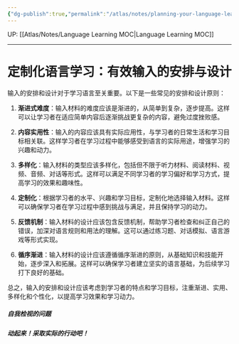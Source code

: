 ```yaml
---
{"dg-publish":true,"permalink":"/atlas/notes/planning-your-language-learning-input/","noteIcon":""}
---
```


UP: [[Atlas/Notes/Language Learning MOC\|Language Learning MOC]]

---

# 定制化语言学习：有效输入的安排与设计

输入的安排和设计对于学习语言至关重要。以下是一些常见的安排和设计原则：

1. **渐进式难度**：输入材料的难度应该是渐进的，从简单到复杂，逐步提高。这样可以让学习者在适应简单内容后逐渐挑战更复杂的内容，避免过度挫败感。
    
2. **内容实用性**：输入的内容应该具有实际应用性，与学习者的日常生活和学习目标相关联。这样学习者在学习过程中能够感受到语言的实际用途，增强学习的兴趣和动力。
    
3. **多样化**：输入材料的类型应该多样化，包括但不限于听力材料、阅读材料、视频、音频、对话等形式。这样可以满足不同学习者的学习偏好和学习方式，提高学习的效果和趣味性。
    
4. **定制化**：根据学习者的水平、兴趣和学习目标，定制化地选择输入材料。这样可以确保学习者在学习过程中感到挑战与满足，并且保持学习的动力。
    
5. **反馈机制**：输入材料的设计应该包含反馈机制，帮助学习者检查和纠正自己的错误，加深对语言规则和用法的理解。这可以通过练习题、对话模拟、语言游戏等形式实现。
    
6. **循序渐进**：输入材料的设计应该遵循循序渐进的原则，从基础知识和技能开始，逐步深入和拓展。这样可以确保学习者建立坚实的语言基础，为后续学习打下良好的基础。
    

总之，输入的安排和设计应该考虑到学习者的特点和学习目标，注重渐进、实用、多样化和个性化，以提高学习效果和学习动力。


##### 自我检视的问题


##### 动起来！采取实际的行动吧！